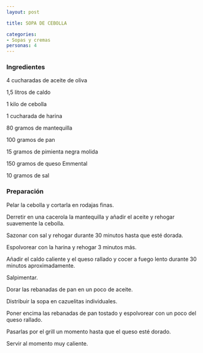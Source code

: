 ```yaml
---
layout: post

title: SOPA DE CEBOLLA

categories:
- Sopas y cremas
personas: 4 
---
```


<h3>Ingredientes</h3>
4 cucharadas de aceite de oliva

1,5 litros de caldo

1 kilo de cebolla

1 cucharada de harina

80 gramos de mantequilla

100 gramos de pan

15 gramos de pimienta negra molida

150 gramos de queso Emmental

10 gramos de sal

<h3>Preparación</h3>
Pelar la cebolla y cortarla en rodajas finas.

Derretir en una cacerola la mantequilla y añadir el aceite y rehogar suavemente la cebolla.

Sazonar con sal y rehogar durante 30 minutos hasta que esté dorada.

Espolvorear con la harina y rehogar 3 minutos más.

Añadir el caldo caliente y el queso rallado y cocer a fuego lento durante 30 minutos aproximadamente.

Salpimentar.

Dorar las rebanadas de pan en un poco de aceite.

Distribuir la sopa en cazuelitas individuales.

Poner encima las rebanadas de pan tostado y espolvorear con un poco del queso rallado.

Pasarlas por el grill un momento hasta que el queso esté dorado.

Servir al momento muy caliente.